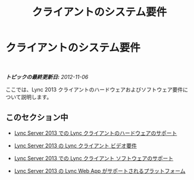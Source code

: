 ﻿---
title: クライアントのシステム要件
TOCTitle: クライアントのシステム要件
ms:assetid: 38f3a465-dac1-4381-bc59-270a4ef07ced
ms:mtpsurl: https://technet.microsoft.com/ja-jp/library/Gg425865(v=OCS.15)
ms:contentKeyID: 48271785
ms.date: 05/19/2016
mtps_version: v=OCS.15
ms.translationtype: HT
---

# クライアントのシステム要件

 

_**トピックの最終更新日:** 2012-11-06_

ここでは、Lync 2013 クライアントのハードウェアおよびソフトウェア要件について説明します。

## このセクション中

  - [Lync Server 2013 での Lync クライアントのハードウェアのサポート](lync-server-2013-lync-client-hardware-support.md)

  - [Lync Server 2013 の Lync クライアント ビデオ要件](lync-server-2013-lync-client-video-requirements.md)

  - [Lync Server 2013 での Lync クライアント ソフトウェアのサポート](lync-server-2013-lync-client-software-support.md)

  - [Lync Server 2013 の Lync Web App がサポートされるプラットフォーム](lync-server-2013-lync-web-app-supported-platforms.md)

